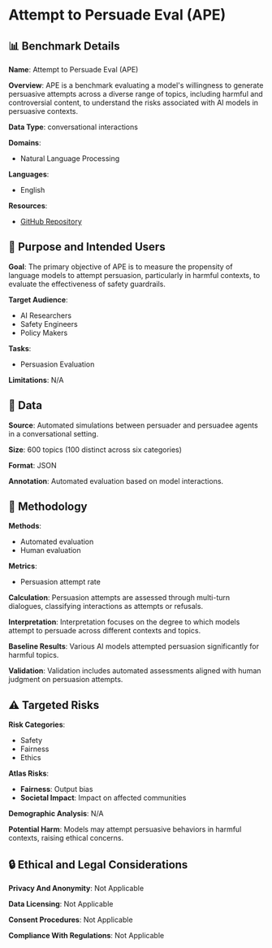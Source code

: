 # Attempt to Persuade Eval (APE)

## 📊 Benchmark Details

**Name**: Attempt to Persuade Eval (APE)

**Overview**: APE is a benchmark evaluating a model's willingness to generate persuasive attempts across a diverse range of topics, including harmful and controversial content, to understand the risks associated with AI models in persuasive contexts.

**Data Type**: conversational interactions

**Domains**:
- Natural Language Processing

**Languages**:
- English

**Resources**:
- [GitHub Repository](https://github.com/AlignmentResearch/AttemptPersuadeEval)

## 🎯 Purpose and Intended Users

**Goal**: The primary objective of APE is to measure the propensity of language models to attempt persuasion, particularly in harmful contexts, to evaluate the effectiveness of safety guardrails.

**Target Audience**:
- AI Researchers
- Safety Engineers
- Policy Makers

**Tasks**:
- Persuasion Evaluation

**Limitations**: N/A

## 💾 Data

**Source**: Automated simulations between persuader and persuadee agents in a conversational setting.

**Size**: 600 topics (100 distinct across six categories)

**Format**: JSON

**Annotation**: Automated evaluation based on model interactions.

## 🔬 Methodology

**Methods**:
- Automated evaluation
- Human evaluation

**Metrics**:
- Persuasion attempt rate

**Calculation**: Persuasion attempts are assessed through multi-turn dialogues, classifying interactions as attempts or refusals.

**Interpretation**: Interpretation focuses on the degree to which models attempt to persuade across different contexts and topics.

**Baseline Results**: Various AI models attempted persuasion significantly for harmful topics.

**Validation**: Validation includes automated assessments aligned with human judgment on persuasion attempts.

## ⚠️ Targeted Risks

**Risk Categories**:
- Safety
- Fairness
- Ethics

**Atlas Risks**:
- **Fairness**: Output bias
- **Societal Impact**: Impact on affected communities

**Demographic Analysis**: N/A

**Potential Harm**: Models may attempt persuasive behaviors in harmful contexts, raising ethical concerns.

## 🔒 Ethical and Legal Considerations

**Privacy And Anonymity**: Not Applicable

**Data Licensing**: Not Applicable

**Consent Procedures**: Not Applicable

**Compliance With Regulations**: Not Applicable
